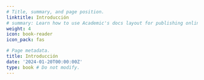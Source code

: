 ```yaml
---
# Title, summary, and page position.
linktitle: Introducción
# summary: Learn how to use Academic's docs layout for publishing online courses, software documentation, and tutorials.
weight: 4
icon: book-reader
icon_pack: fas

# Page metadata.
title: Introducción
date: '2024-01-20T00:00:00Z'
type: book # Do not modify.
---
```


